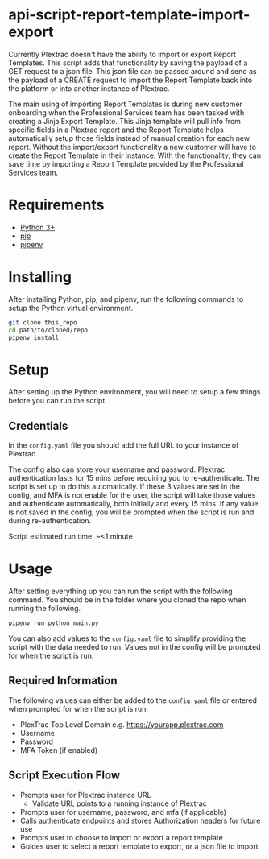 # api-script-report-template-import-export
Currently Plextrac doesn't have the ability to import or export Report Templates. This script adds that functionality by saving the payload of a GET request to a json file. This json file can be passed around and send as the payload of a CREATE request to import the Report Template back into the platform or into another instance of Plextrac.

The main using of importing Report Templates is during new customer onboarding when the Professional Services team has been tasked with creating a Jinja Export Template. This Jinja template will pull info from specific fields in a Plextrac report and the Report Template helps automatically setup those fields instead of manual creation for each new report. Without the import/export functionality a new customer will have to create the Report Template in their instance. With the functionality, they can save time by importing a Report Template provided by the Professional Services team.

# Requirements
- [Python 3+](https://www.python.org/downloads/)
- [pip](https://pip.pypa.io/en/stable/installation/)
- [pipenv](https://pipenv.pypa.io/en/latest/install/)

# Installing
After installing Python, pip, and pipenv, run the following commands to setup the Python virtual environment.
```bash
git clone this_repo
cd path/to/cloned/repo
pipenv install
```

# Setup
After setting up the Python environment, you will need to setup a few things before you can run the script.

## Credentials
In the `config.yaml` file you should add the full URL to your instance of Plextrac.

The config also can store your username and password. Plextrac authentication lasts for 15 mins before requiring you to re-authenticate. The script is set up to do this automatically. If these 3 values are set in the config, and MFA is not enable for the user, the script will take those values and authenticate automatically, both initially and every 15 mins. If any value is not saved in the config, you will be prompted when the script is run and during re-authentication.

Script estimated run time: ~<1 minute

# Usage
After setting everything up you can run the script with the following command. You should be in the folder where you cloned the repo when running the following.
```bash
pipenv run python main.py
```
You can also add values to the `config.yaml` file to simplify providing the script with the data needed to run. Values not in the config will be prompted for when the script is run.

## Required Information
The following values can either be added to the `config.yaml` file or entered when prompted for when the script is run.
- PlexTrac Top Level Domain e.g. https://yourapp.plextrac.com
- Username
- Password
- MFA Token (if enabled)

## Script Execution Flow
- Prompts user for Plextrac instance URL
  - Validate URL points to a running instance of Plextrac
- Prompts user for username, password, and mfa (if applicable)
- Calls authenticate endpoints and stores Authorization headers for future use
- Prompts user to choose to import or export a report template
- Guides user to select a report template to export, or a json file to import
